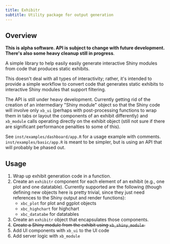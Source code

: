 ```yaml
---
title: Exhibitr
subtitle: Utility package for output generation
---
```


## Overview

**This is alpha software.  API is subject to change with future development.
There's also some heavy cleanup still in progress**.

A simple library to help easily easily generate interactive Shiny modules from
code that produces static exhibits.

This doesn't deal with all types of interactivity; rather, it's intended to
provide a simple workflow to convert code that generates static exhibits to
interactive Shiny modules that support filtering.

The API is still under heavy development. Currently getting rid of the creation
of an intermediary "Shiny module" object so that the Shiny code will involve
only `xb_ui` (perhaps with post-processing functions to wrap them in tabs or
layout the components of an exhibit differently) and `xb_module` calls operating
directly on the exhibit object (still not sure if there are significant
performance penalties to some of this).

See `inst/examples/dashboard/app.R` for a usage example with comments.
`inst/examples/basic/app.R` is meant to be simpler, but is using an API that
will probably be phased out.

## Usage

1. Wrap up exhibit generation code in a function.
2. Create an `exhibitr` component for each element of an exhibit (e.g., one plot
   and one datatable). Currently supported are the following (though defining
   new objects here is pretty trivial, since they just need references to the
   Shiny output and render functions):
     - `xbc_plot` for plot and ggplot objects
     - `xbc_highchart` for highchart
     - `xbc_datatabe` for datatables
3. Create an `exhibitr` object that encapsulates those components.
4. ~~Create a Shiny module from the exhibit using `xb_shiny_module`.~~
5. Add UI components with `xb_ui` to the UI code
6. Add server logic with `xb_module`
